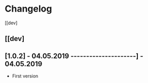 # Changelog

[[dev]

[[dev]
-----

[1.0.2] - 04.05.2019
---------------------] - 04.05.2019
---------------------
* First version